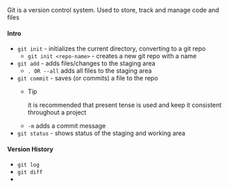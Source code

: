 Git is a version control system. Used to store, track and manage code and files

#### Intro
- `git init`  - initializes the current directory, converting to a git repo
	- `git init <repo-name>` - creates a new git repo with a name
- `git add` - adds files/changes to the staging area
	- `. OR --all` adds all files to the staging area
- `git commit` - saves (or commits) a file to the repo
	- >[!TIP]
	  >it is recommended that present tense is used and keep it consistent throughout a project
	- `-m` adds a commit message 
- `git status` - shows status of the staging and working area
####  Version History
- `git log`
- `git diff`
- 